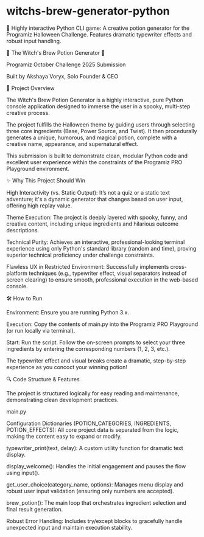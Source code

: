 # witchs-brew-generator-python
🧪 Highly interactive Python CLI game: A creative potion generator for the Programiz Halloween Challenge. Features dramatic typewriter effects and robust input handling.

🎃 The Witch's Brew Potion Generator 🧪

Programiz October Challenge 2025 Submission

Built by Akshaya Voryx, Solo Founder & CEO

🌟 Project Overview

The Witch's Brew Potion Generator is a highly interactive, pure Python console application designed to immerse the user in a spooky, multi-step creative process.

The project fulfills the Halloween theme by guiding users through selecting three core ingredients (Base, Power Source, and Twist). It then procedurally generates a unique, humorous, and magical potion, complete with a creative name, appearance, and supernatural effect.

This submission is built to demonstrate clean, modular Python code and excellent user experience within the constraints of the Programiz PRO Playground environment.

✨ Why This Project Should Win

High Interactivity (vs. Static Output): It’s not a quiz or a static text adventure; it's a dynamic generator that changes based on user input, offering high replay value.

Theme Execution: The project is deeply layered with spooky, funny, and creative content, including unique ingredients and hilarious outcome descriptions.

Technical Purity: Achieves an interactive, professional-looking terminal experience using only Python's standard library (random and time), proving superior technical proficiency under challenge constraints.

Flawless UX in Restricted Environment: Successfully implements cross-platform techniques (e.g., typewriter effect, visual separators instead of screen clearing) to ensure smooth, professional execution in the web-based console.

🛠 How to Run

Environment: Ensure you are running Python 3.x.

Execution: Copy the contents of main.py into the Programiz PRO Playground (or run locally via terminal).

Start: Run the script. Follow the on-screen prompts to select your three ingredients by entering the corresponding numbers (1, 2, 3, etc.).

The typewriter effect and visual breaks create a dramatic, step-by-step experience as you concoct your winning potion!

🔍 Code Structure & Features

The project is structured logically for easy reading and maintenance, demonstrating clean development practices.

main.py

Configuration Dictionaries (POTION_CATEGORIES, INGREDIENTS, POTION_EFFECTS): All core project data is separated from the logic, making the content easy to expand or modify.

typewriter_print(text, delay): A custom utility function for dramatic text display.

display_welcome(): Handles the initial engagement and pauses the flow using input().

get_user_choice(category_name, options): Manages menu display and robust user input validation (ensuring only numbers are accepted).

brew_potion(): The main loop that orchestrates ingredient selection and final result generation.

Robust Error Handling: Includes try/except blocks to gracefully handle unexpected input and maintain execution stability.
